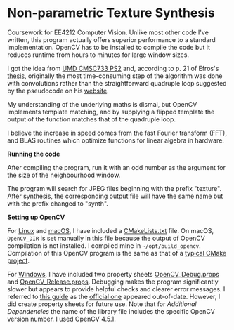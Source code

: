 # Non-parametric Texture Synthesis
Coursework for EE4212 Computer Vision. Unlike most other code I've written, this program actually offers superior performance to a standard implementation. OpenCV has to be installed to compile the code but it reduces runtime from hours to minutes for large window sizes.

I got the idea from [UMD CMSC733 PS2](http://www.cs.umd.edu/~djacobs/CMSC733/PS2.pdf) and, according to p. 21 of Efros's [thesis](https://people.eecs.berkeley.edu/~efros/research/efros-thesis.pdf), originally the most time-consuming step of the algorithm was done with convolutions rather than the straightforward quadruple loop suggested by the pseudocode on his [website](http://people.eecs.berkeley.edu/~efros/research/NPS/alg.html).

My understanding of the underlying maths is dismal, but OpenCV implements template matching, and by supplying a flipped template the output of the function matches that of the quadruple loop.

I believe the increase in speed comes from the fast Fourier transform (FFT), and BLAS routines which optimize functions for linear algebra in hardware.

**Running the code**

After compiling the program, run it with an odd number as the argument for the size of the neighbourhood window.

The program will search for JPEG files beginning with the prefix "texture". After synthesis, the corresponding output file will have the same name but with the prefix changed to "synth".

**Setting up OpenCV**

For [Linux](https://docs.opencv.org/4.5.1/d7/d9f/tutorial_linux_install.html) and [macOS](https://docs.opencv.org/4.5.1/d0/db2/tutorial_macos_install.html), I have included a [CMakeLists.txt](EE4212Part2Assignment1/CMakeLists.txt) file. On macOS, `OpenCV_DIR` is set manually in this file because the output of OpenCV compilation is not installed. I compiled mine in `~/opt/build_opencv`. Compilation of this OpenCV program is the same as that of a [typical CMake project](https://docs.opencv.org/4.5.1/db/df5/tutorial_linux_gcc_cmake.html).

For [Windows](https://docs.opencv.org/4.5.1/d3/d52/tutorial_windows_install.html), I have included two property sheets [OpenCV_Debug.props](EE4212Part2Assignment1/OpenCV_Debug.props) and [OpenCV_Release.props](EE4212Part2Assignment1/OpenCV_Release.props). Debugging makes the program significantly slower but appears to provide helpful checks and clearer error messages. I referred to [this guide](https://mathcs.clarku.edu/~jmagee/cs262/examples/OpenCV-with-Visual-Studio2017.pdf) as the [official one](https://docs.opencv.org/4.5.1/dd/d6e/tutorial_windows_visual_studio_opencv.html) appeared out-of-date. However, I did create property sheets for future use. Note that for *Additional Dependencies* the name of the library file includes the specific OpenCV version number. I used OpenCV 4.5.1.
